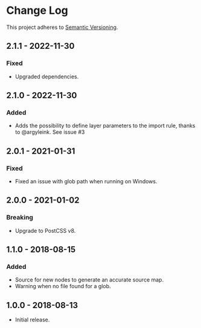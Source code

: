 # Change Log

This project adheres to
[Semantic Versioning](https://semver.org/spec/v2.0.0.html).

## 2.1.1 - 2022-11-30
### Fixed
- Upgraded dependencies.

## 2.1.0 - 2022-11-30
### Added
- Adds the possibility to define layer parameters to the import rule, thanks to @argyleink. See issue #3

## 2.0.1 - 2021-01-31
### Fixed
- Fixed an issue with glob path when running on Windows.

## 2.0.0 - 2021-01-02
### Breaking
- Upgrade to PostCSS v8.

## 1.1.0 - 2018-08-15
### Added
- Source for new nodes to generate an accurate source map.
- Warning when no file found for a glob.

## 1.0.0 - 2018-08-13
- Initial release.
